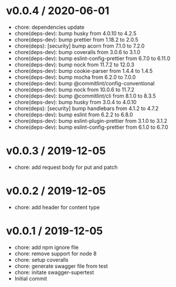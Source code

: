 
v0.0.4 / 2020-06-01
==================

  * chore: dependencies update
  * chore(deps-dev): bump husky from 4.0.10 to 4.2.5
  * chore(deps-dev): bump prettier from 1.18.2 to 2.0.5
  * chore(deps): [security] bump acorn from 7.1.0 to 7.2.0
  * chore(deps-dev): bump coveralls from 3.0.6 to 3.1.0
  * chore(deps-dev): bump eslint-config-prettier from 6.7.0 to 6.11.0
  * chore(deps-dev): bump nock from 11.7.2 to 12.0.3
  * chore(deps-dev): bump cookie-parser from 1.4.4 to 1.4.5
  * chore(deps-dev): bump mocha from 6.2.0 to 7.0.0
  * chore(deps-dev): bump @commitlint/config-conventional
  * chore(deps-dev): bump nock from 10.0.6 to 11.7.2
  * chore(deps-dev): bump @commitlint/cli from 8.1.0 to 8.3.5
  * chore(deps-dev): bump husky from 3.0.4 to 4.0.10
  * chore(deps): [security] bump handlebars from 4.1.2 to 4.7.2
  * chore(deps-dev): bump eslint from 6.2.2 to 6.8.0
  * chore(deps-dev): bump eslint-plugin-prettier from 3.1.0 to 3.1.2
  * chore(deps-dev): bump eslint-config-prettier from 6.1.0 to 6.7.0

v0.0.3 / 2019-12-05
==================

  * chore: add request body for put and patch

v0.0.2 / 2019-12-05
==================

  * chore: add header for content type

v0.0.1 / 2019-12-05
==================

  * chore: add npm ignore file
  * chore: remove support for node 8
  * chore: setup coveralls
  * chore: generate swagger file from test
  * chore: initate swagger-supertest
  * Initial commit
